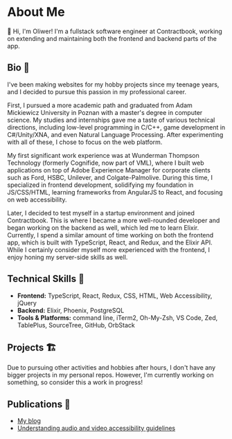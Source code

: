 # About Me

👋 Hi, I'm Oliwer! I'm a fullstack software engineer at Contractbook, working on extending and maintaining both the frontend and backend parts of the app.

## Bio 🧬

I've been making websites for my hobby projects since my teenage years, and I decided to pursue this passion in my professional career.

First, I pursued a more academic path and graduated from Adam Mickiewicz University in Poznan with a master's degree in computer science. My studies and internships gave me a taste of various technical directions, including low-level programming in C/C++, game development in C#/Unity/XNA, and even Natural Language Processing. After experimenting with all of these, I chose to focus on the web platform.

My first significant work experience was at Wunderman Thompson Technology (formerly Cognifide, now part of VML), where I built web applications on top of Adobe Experience Manager for corporate clients such as Ford, HSBC, Unilever, and Colgate-Palmolive. During this time, I specialized in frontend development, solidifying my foundation in JS/CSS/HTML, learning frameworks from AngularJS to React, and focusing on web accessibility.

Later, I decided to test myself in a startup environment and joined Contractbook. This is where I became a more well-rounded developer and began working on the backend as well, which led me to learn Elixir. Currently, I spend a similar amount of time working on both the frontend app, which is built with TypeScript, React, and Redux, and the Elixir API. While I certainly consider myself more experienced with the frontend, I enjoy honing my server-side skills as well.

## Technical Skills 🔩

- **Frontend:** TypeScript, React, Redux, CSS, HTML, Web Accessibility, jQuery
- **Backend:** Elixir, Phoenix, PostgreSQL
- **Tools & Platforms:** command line, iTerm2, Oh-My-Zsh, VS Code, Zed, TablePlus, SourceTree, GitHub, OrbStack

## Projects 🏗️

Due to pursuing other activities and hobbies after hours, I don't have any bigger projects in my personal repos. However, I'm currently working on something, so consider this a work in progress!

## Publications 📜

- [My blog](https://oliwer.me/blog/)
- [Understanding audio and video accessibility guidelines](https://wttech.blog/blog/2019/understanding-audio-and-video-accessibility-guidelines/)
